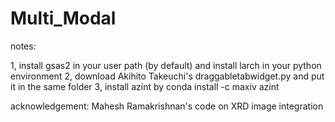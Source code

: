 # Multi_Modal
notes:

1, install gsas2 in your user path (by default) and install larch in your python environment
2, download Akihito Takeuchi's draggabletabwidget.py and put it in the same folder
3, install azint by conda install -c maxiv azint

acknowledgement:
Mahesh Ramakrishnan's code on XRD image integration

